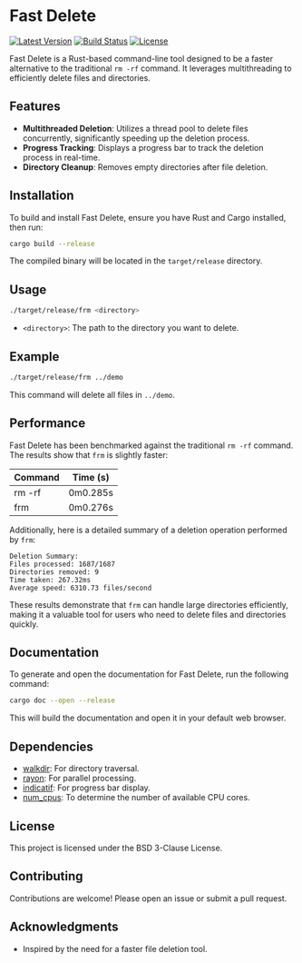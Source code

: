 # Fast Delete

[![Latest Version](https://img.shields.io/crates/v/frm.svg)](https://crates.io/crates/frm)
[![Build Status](https://github.com/himasnhu-at/frm/actions/workflows/buildAndTest.yml/badge.svg)](https://github.com/himasnhu-at/frm/actions/workflows/buildAndTest.yml)
[![License](https://img.shields.io/badge/license-BSD%203--Clause-blue.svg)](https://opensource.org/licenses/BSD-3-Clause)

Fast Delete is a Rust-based command-line tool designed to be a faster alternative to the traditional `rm -rf` command. It leverages multithreading to efficiently delete files and directories.

## Features

- **Multithreaded Deletion**: Utilizes a thread pool to delete files concurrently, significantly speeding up the deletion process.
- **Progress Tracking**: Displays a progress bar to track the deletion process in real-time.
- **Directory Cleanup**: Removes empty directories after file deletion.

## Installation

To build and install Fast Delete, ensure you have Rust and Cargo installed, then run:

```bash
cargo build --release
```

The compiled binary will be located in the `target/release` directory.

## Usage

```bash
./target/release/frm <directory>
```

- `<directory>`: The path to the directory you want to delete.

## Example

```bash
./target/release/frm ../demo
```

This command will delete all files in `../demo`.

## Performance

Fast Delete has been benchmarked against the traditional `rm -rf` command. The results show that `frm` is slightly faster:

| Command | Time (s) |
| ------- | -------- |
| rm -rf  | 0m0.285s |
| frm     | 0m0.276s |

Additionally, here is a detailed summary of a deletion operation performed by `frm`:

```
Deletion Summary:
Files processed: 1687/1687
Directories removed: 9
Time taken: 267.32ms
Average speed: 6310.73 files/second
```

These results demonstrate that `frm` can handle large directories efficiently, making it a valuable tool for users who need to delete files and directories quickly.

## Documentation

To generate and open the documentation for Fast Delete, run the following command:

```bash
cargo doc --open --release
```

This will build the documentation and open it in your default web browser.

## Dependencies

- [walkdir](https://crates.io/crates/walkdir): For directory traversal.
- [rayon](https://crates.io/crates/rayon): For parallel processing.
- [indicatif](https://crates.io/crates/indicatif): For progress bar display.
- [num_cpus](https://crates.io/crates/num_cpus): To determine the number of available CPU cores.

## License

This project is licensed under the BSD 3-Clause License.

## Contributing

Contributions are welcome! Please open an issue or submit a pull request.

## Acknowledgments

- Inspired by the need for a faster file deletion tool.
